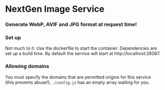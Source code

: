 # NextGen Image Service

### Generate WebP, AVIF and JPG format at request time!

### Set up

Not much to it. Use the dockerfile to start the container. Dependencies are set up a build time. By default the service will start at http://localhost:28087.

### Allowing domains

You must specify the domains that are permitted origins for this service (this prevents abuse!); `./config.js` has an empty array waiting for you.
